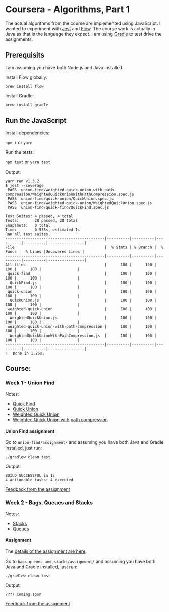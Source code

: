 # Coursera - Algorithms, Part 1

The actual algorithms from the course are implemented using JavaScript. I wanted to experiment with [Jest]() and [Flow](). The course work is actually in Java as that is the language they expect. I am using [Gradle]() to test drive the assignments.

## Prerequisits

I am assuming you have both Node.js and Java installed.

Install Flow globally:

`brew install flow`

Install Gradle:

`brew install gradle`

## Run the JavaScript

Install dependencies:

`npm i` or `yarn`

Run the tests:

`npm test` or `yarn test`

Output:

```
yarn run v1.3.2
$ jest --coverage
 PASS  union-find/weighted-quick-union-with-path-compression/WeightedQuickUnionWithPathCompression.spec.js
 PASS  union-find/quick-union/QuickUnion.spec.js
 PASS  union-find/weighted-quick-union/WeightedQuickUnion.spec.js
 PASS  union-find/quick-find/QuickFind.spec.js

Test Suites: 4 passed, 4 total
Tests:       28 passed, 28 total
Snapshots:   0 total
Time:        0.555s, estimated 1s
Ran all test suites.
--------------------------------------------|----------|----------|----------|----------|----------------|
File                                        |  % Stmts | % Branch |  % Funcs |  % Lines |Uncovered Lines |
--------------------------------------------|----------|----------|----------|----------|----------------|
All files                                   |      100 |      100 |      100 |      100 |                |
 quick-find                                 |      100 |      100 |      100 |      100 |                |
  QuickFind.js                              |      100 |      100 |      100 |      100 |                |
 quick-union                                |      100 |      100 |      100 |      100 |                |
  QuickUnion.js                             |      100 |      100 |      100 |      100 |                |
 weighted-quick-union                       |      100 |      100 |      100 |      100 |                |
  WeightedQuickUnion.js                     |      100 |      100 |      100 |      100 |                |
 weighted-quick-union-with-path-compression |      100 |      100 |      100 |      100 |                |
  WeightedQuickUnionWithPathCompression.js  |      100 |      100 |      100 |      100 |                |
--------------------------------------------|----------|----------|----------|----------|----------------|
✨  Done in 1.26s.
```

## Course:

### Week 1 - Union Find

Notes:

* [Quick Find](union-find/quick-find/README.md)
* [Quick Union](union-find/quick-union/README.md)
* [Weighted Quick Union](union-find/weighted-quick-union/README.md)
* [Weighted Quick Union with path compression](union-find/weighted-quick-union-with-path-compression/README.md)

#### Union Find assignment

Go to `union-find/assignment/` and assuming you have both Java and Gradle installed, just run:

`./gradlew clean test`

Output:

```
BUILD SUCCESSFUL in 1s
4 actionable tasks: 4 executed
```

[Feedback from the assignment](union-find/assignment/feedback.md)

### Week 2 - Bags, Queues and Stacks

Notes:

* [Stacks](bags-queues-and-stacks/stacks/README.md)
* [Queues](bags-queues-and-stacks/queues/README.md)

#### Assignment

The [details of the assignment are here](bags-queues-and-stacks/assignment/README.md).

Go to `bags-queues-and-stacks/assignment/` and assuming you have both Java and Gradle installed, just run:

`./gradlew clean test`

Output:

```
???? Coming soon
```

[Feedback from the assignment](bags-queues-and-stacks/assignment/feedback.md)
